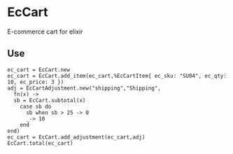 # EcCart

E-commerce cart for elixir

## Use

    ec_cart = EcCart.new
    ec_cart = EcCart.add_item(ec_cart,%EcCartItem{ ec_sku: "SU04", ec_qty: 10, ec_price: 3 })
    adj = EcCartAdjustment.new("shipping","Shipping", 
      fn(x) -> 
      sb = EcCart.subtotal(x)
        case sb do
          sb when sb > 25 -> 0
          _-> 10
        end 
    end)
    ec_cart = EcCart.add_adjustment(ec_cart,adj)
    EcCart.total(ec_cart)
